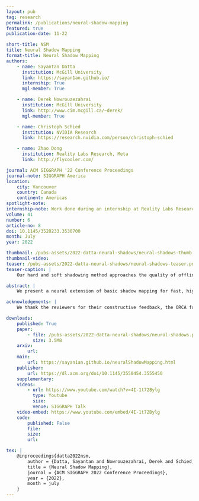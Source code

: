 ```yaml
---
layout: pub
tag: research
permalink: /publications/neural-shadow-mapping
featured: true
publication-date: 11-22

short-title: NSM
title: Neural Shadow Mapping
format-title: Neural Shadow Mapping
authors:
    - name: Sayantan Datta
      institution: McGill University
      link: https://sayan1an.github.io/
      internship: True
      mgl-member: True

    - name: Derek Nowrouzezahrai
      institution: McGill University
      link: http://www.cim.mcgill.ca/~derek/
      mgl-member: True

    - name: Christoph Schied
      institution: NVIDIA Research
      link: https://research.nvidia.com/person/christoph-schied

    - name: Zhao Dong
      institution: Reality Labs Research, Meta
      link: http://flycooler.com/

journal: ACM SIGGRAPH '22 Conference Proceedings
journal-note: SIGGRAPH America
location:
    city: Vancouver
    country: Canada
    continent: Americas
spotlight-note:
internship-note: Work done during an internship at Reality Labs Research, Meta <i class="bi bi-meta"></i>
volume: 41
number: 6
article-no: 8
doi: 10.1145/3528233.3530700
month: July
year: 2022

thumbnail: /pubs-assets/2022-datta-neural-shadows/neural-shadows-thumb.png
thumbnail-video:
teaser: /pubs-assets/2022-datta-neural-shadows/neural-shadows-teaser.png
teaser-caption: |
    Our hard and soft shadowing method approaches the quality of offline ray tracing whilst striking a favorable position on the performance-accuracy spectrum. On the high-performance end, we produce higher quality results than <em>n</em>×<em>n</em> Moment Shadow Maps (MSM-<em>n</em>). We require only vanilla shadow mapping inputs to generate visual (and temporal) results that approach ray-traced reference, surpassing more costly denoised interactive ray-traced methods.

abstract: |
    We present a neural extension of basic shadow mapping for fast, high quality hard and soft shadows. We compare favorably to fast pre-filtering shadow mapping, all while producing visual results on par with ray traced hard and soft shadows. We show that combining memory bandwidth-aware architecture specialization and careful temporal-window training leads to a fast, compact and easy-to-train neural shadowing method. Our technique is memory bandwidth conscious, eliminates the need for post-process temporal anti-aliasing or denoising, and supports scenes with dynamic view, emitters and geometry while remaining robust to unseen objects.

acknowledgements: |
    We thank the reviewers for their constructive feedback, the ORCA for the Amazon Lumberyard Bistro model, the Stanford CG Lab for the Bunny, Buddha, and Dragon models, Marko Dabrovic for the Sponza model and Morgan McGuire for the Bistro, Conference and Living Room models. This work was done when Sayantan was an intern at Meta Reality Labs Research. While at McGill University, he was also supported by a Ph.D. scholarship from the <em>Fonds de recherche du Québec – Nature et Technologies (FRQNT)</em>.

downloads:
    published: True
    paper:
        - file: /pubs-assets/2022-datta-neural-shadows/neural-shadows.pdf
          size: 3.5MB
    arxiv:
        url:
    main:
        url: https://sayan1an.github.io/neuralShadowMapping.html
    publisher:
        url: https://dl.acm.org/doi/10.1145/3550454.3555450
    supplementary:
    videos:
        - url: https://www.youtube.com/watch?v=4I-1t72Bylg
          type: Youtube
          size:
          venue: SIGGRAPH Talk
    video-embed: https://www.youtube.com/embed/4I-1t72Bylg
    code:
        published: False
        file:
        size:
        url:

tex: |
    @inproceedings{datta2022nsm,
        author = {Datta, Sayantan and Nowrouzezahrai, Derek and Schied, Christoph and Dong, Zhao},
        title = {Neural Shadow Mapping},
        journal = {ACM SIGGRAPH 2022 Conference Proceedings},
        year = {2022},
        month = july
    }
---
```

